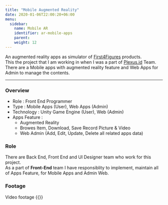 ```yaml
---
title: "Mobile Augmented Reality"
date: 2020-01-06T22:00:20+06:00
menu:
  sidebar:
    name: Mobile AR
    identifier: ar-mobile-apps
    parent: 
    weight: 12
---
```


An augmented reality apps as simulator of [First4Figures](https://www.first4figures.com/) products.  
This the project that I am working in when I was a part of [Plexus.id](http://plexus.id) Team. 
There are a Mobile apps with augmented reality feature and Web Apps for Admin to manage the contents.

---
### Overview
- Role : Front End Programmer
- Type : Mobile Apps (User), Web Apps (Admin)
- Technology : Unity Game Engine (User), Web (Admin)
- Apps Feature : 
  - Augmented Reality
  - Browes Item, Download, Save Record Picture & Video
  - Web Admin (Add, Edit, Update, Delete all related apps data)

### Role
There are Back End, Front End and UI Designer team who work for this project.  
As a part of **Front-End** team I have responsiblity to implement, maintain all of Apps Feature, for Mobile Apps and Admin Web.

### Footage
Video footage
{{<youtube gdITeAwwa1g>}}